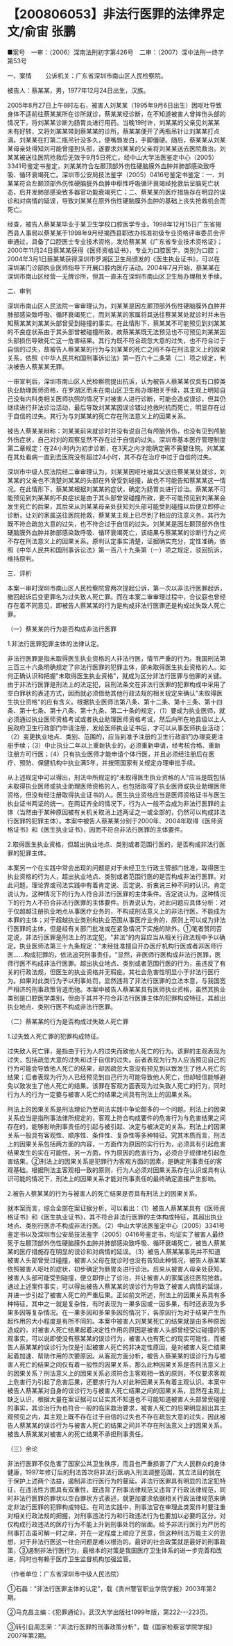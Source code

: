 # 【200806053】非法行医罪的法律界定 文/俞宙 张鹏

■案号　一审：（2006）深南法刑初字第426号　二审：（2007）深中法刑一终字第53号

一、案情 　　公诉机关：广东省深圳市南山区人民检察院。

被告人：蔡某某，男，1977年12月24日出生，汉族。

2005年8月27日上午8时左右，被害人刘某某（1995年9月6日出生）因呕吐导致身体不适前往蔡某某所在诊所就诊，蔡某某经诊断，在不知道被害人曾摔伤头部的情况下，将刘某某诊断为肠胃炎进行用药。当晚19时许，刘某某的父亲见刘某某未有好转，又将刘某某带到蔡某某的诊所，蔡某某便开了两瓶吊针让刘某某打点滴。刘某某在打第二瓶吊针没多久，便嘴唇发白，手脚僵硬。随后，蔡某某从刘某某母亲处得知刘可能曾撞到头部，遂要求刘某某的父亲将刘某某送去医院救治。刘某某被送往医院抢救后无效于9月5日死亡。经中山大学法医鉴定中心（2005）3341号鉴定书鉴定，刘某某符合左颞顶部外伤性硬脑膜外血肿并肺部感染致呼吸、循环衰竭死亡。深圳市公安局技法鉴字（2005）0416号鉴定书鉴定：一、刘某某符合左颞顶部外伤性硬脑膜外血肿中枢性呼吸循环衰竭经抢救后呈脑死亡状态，后并发肺部感染致多器官功能衰竭死亡；二、蔡某某的医疗措施存在明显的误诊和对病情的延误，导致刘某某在原外伤性硬脑膜外血肿的基础上丧失抢救机会而死亡。

经查，被告人蔡某某毕业于某卫生学校口腔医学专业。1998年12月15日广东省揭西县人事局以蔡某某于1998年9月经揭西县职改办核准初级专业资格评审委员会评审通过，具备了口腔医士专业技术资格，发给蔡某某《广东省专业技术资格证》；2000年11月24日蔡某某获得《医师资格证书》，专业为口腔医学，类别为口腔；2004年3月1日蔡某某获得深圳市罗湖区卫生局颁发的《医生执业证书》，可以在深圳某门诊部执业医师指导下开展口腔内医疗活动。2004年7月开始，蔡某某在深圳市南山区经营一无牌诊所，但其一直未在深圳市南山区卫生局办理相关手续。

二、审判

深圳市南山区人民法院一审审理认为，刘某某是因左颞顶部外伤性硬脑膜外血肿并肺部感染致呼吸、循环衰竭死亡，而刘某某的家属将其送往蔡某某处就诊时并未告知蔡某某刘某某头部曾受到碰撞的事实。在此情形下，蔡某某不可能预见到刘某某的不良症状系由于其头部曾被碰撞所致，故蔡某某既无法预见也不可预见刘某某因头部损伤导致死亡这一危害结果。其行为既不符合疏忽大意的过失，也不符合过于自信的过失，故被告人蔡某某的行为与刘某某的死亡之间不存在刑法意义上的因果关系，依照《中华人民共和国刑事诉讼法》第一百六十二条第（二）项之规定，判决被告人蔡某某无罪。

一审宣判后，深圳市南山区人民检察院提出抗诉，认为被告人蔡某某仅具有口腔类执业助理医师资格，在罗湖区而未在南山区卫生局办理相关手续，其主观上明知自己没有内科类相关医师执照的情况下对被害人进行诊断，可能会造成误诊，但其仍继续进行非法诊治活动，最后导致刘某某因误诊错过抢救时机而死亡，明显存在过于自信的过失。其行为与刘某某的死亡存在刑法意义上的因果关系。

被告人蔡某某辩称：刘某某前来就诊时并没有说自己有颅脑外伤，也没有见到颅脑外伤症状，自己对刘的观察显然不存在过于自信的过失。深圳市基本医疗管理制度第二章规定：在24小时内为初步诊断，在3天之内才能确定需不需要住院。刘某某在其处看病一直到去医院没有超过24小时，其不存在治疗中过于自信的过失。

深圳市中级人民法院经二审审理认为，刘某某因呕吐被其父送往蔡某某处就诊，刘某某的父亲也不清楚刘某某的头部在外曾受到碰撞，故也不可能告知蔡某某这一情况。在此情形下，蔡某某根据刘某某的症状，确定为肠胃炎进行诊治。蔡某某不可能预见到刘某某的不良症状是由于其头部曾受碰撞所致，更不可能预见到刘某某会发生死亡的后果，其后来从刘某某母亲处获知刘头部可能受到碰撞以后便立即停止诊断，让刘的家属送往医院抢救，蔡某某主观上已尽到了相应的注意义务，其行为既不符合疏忽大意的过失，也不符合过于自信的过失。刘某某是因左颞顶部外伤性硬脑膜外血肿并肺部感染致呼吸、循环衰竭死亡，该结果与蔡某某的诊断行为之间不存在刑法意义上的因果关系。原判认定事实清楚，证据确实充分，定性准确，依照《中华人民共和国刑事诉讼法》第一百八十九条第（一）项之规定，驳回抗诉，维持原判。

三、评析

本案一审时深圳市南山区人民检察院曾两次提起公诉，第一次以非法行医罪起诉，撤回起诉后变更罪名为过失致人死亡罪。而在本案二审审理过程中，合议庭也曾经存在着不同意见，即被告人蔡某某的行为是构成非法行医罪还是构成过失致人死亡罪。

（一）蔡某某的行为是否构成非法行医罪

1.非法行医罪犯罪主体的法律认定。

非法行医罪是指未取得医生执业资格的人非法行医，情节严重的行为。我国刑法第三百三十六条明确规定了非法行医罪的犯罪主体，即未取得医生执业资格的人。如何正确认识和把握"未取得医生执业资格"，就成为区分非法行医罪与他罪的关键。由于非法行医罪是刑法上的法定犯，且刑法条文在非法行医罪的犯罪构成中采用了空白罪状的表述方式，因而就必须借助其他行政法规的相关规定来确认"未取得医生执业资格"的应有含义。根据执业医师法第八条、第十二条、第十三条、第十四条、第十七条、第十八条、第十九条、第二十条的规定，（1）要成为执业医师，就必须通过执业医师资格考试或者执业助理医师资格考试，然后向所在地县级以上人民政府卫生行政部门申请注册，发给医师执业证书后，才可以从事医师执业活动；（2）变更执业地点、类别、范围的，应当到准予注册的卫生行政部门办理变更注册手续；（3）中止执业二年以上重新执业的，必须重新申请，经考核合格、重新注册方可行医；（4）只有执业医师才能申请个体行医，并且必须经注册后在医疗、预防、保健机构中执业满5年，并按照国家有关规定办理审批手续。

从上述规定中可以得出，刑法中所规定的"未取得医生执业资格的人"应当是既包括未取得执业医师或执业助理医师资格的人，也包括取得了执业医师或执业助理医师资格，但没有经注册取得执业证书的人。医生执业资格应当是医师资格证书与医生执业证书两证的统一。在两证齐全的情况下，行为人一般不会成为非法行医罪的主体（当然由于某种原因被有关机关取消上述两证之一或全部的，仍然可以构成非法行医罪的犯罪主体）。本案中被告人蔡某某分别于2000年、2004年取得《医师资格证书》和《医生执业证书》，因而不符合非法行医罪的主体要件。

2.取得医生执业资格，但超出执业地点、类别或者范围行医的，是否构成非法行医罪的犯罪主体。

本案另一个在实践中常会出现的问题是对于未经卫生行政主管部门批准，取得医生执业资格的行为人，超出执业地点、类别或者范围行医的是否构成非法行医罪。对此问题，理论界或司法实践中有着肯定说、否定说、折衷说三种不同的认识。肯定说认为，这种情况下的行为人符合非法行医罪的主体条件。否定说认为，这种情况下的行为人不符合非法行医罪的主体要件。折衷说认为，对此问题应具体分析：对于仅超越注册执业地点从事医疗业务的，不构成刑法意义上的非法行医，不能成为本罪的主体；对于超越执业类别和执业范围从事医疗业务的，原则上可以成为非法行医罪的主体，但是经有关部门批准或在紧急情况下实施的除外。①笔者赞同否定说，非法行医罪是刑法上的法定犯，"非法"的内容应当从相关行政法规中予以确定。执业医师法第三十九条规定："未经批准擅自开办医疗机构行医或者非医师行医......构成犯罪的，依法追究刑事责任。"显然，非医师行医构成非法行医罪，医师行医不构成非法行医罪。超出执业地点、类别或者范围行医的行为，虽违反了有关的行政法规，但医生的执业资格并无瑕疵，其社会危害性明显小于非法行医行为。如果对此类行为予以刑事处罚，显然违背了非法行医罪的立法本意，与我国宽严相济的刑事政策背道而驰。本案中被告人蔡某某具有医师执业资格，虽然其执业类别是口腔医学类别，但由于其并不符合非法行医罪主体的犯罪构成特征，其超出执业地点、类别行医不构成非法行医罪。

（二）蔡某某的行为是否构成过失致人死亡罪

1.过失致人死亡罪的犯罪构成特征。

过失致人死亡罪，是指由于行为人的过失而致他人死亡的行为。该罪的主观表现为过失，包括疏忽大意的过失和过于自信的过失。前者表现为行为人应当预见自己的行为可能会导致他人死亡的结果，却因疏忽大意没有预见到以致发生了他人死亡的结果；后者表现为行为人已经预见到自己行为可能导致他人死亡，但却轻信能够避免以致发生了他人死亡的结果。该罪在客观方面表现为过失致人死亡的行为，同时行为人的行为一定要与被害人死亡的结果之间具有刑法上的因果关系。

刑法上的因果关系是刑法理论乃至司法实践中争论颇多的一个问题。刑法上的因果关系应当是指刑事法律所规定的，客观上符合构成要件的危害行为与危害结果之间存在的，能够影响刑事责任的引起与被引起、决定与被决定的关系。刑法上的因果关系一般具有客观性、顺序性、条件性、复杂性等多种特征。究其本质而言，刑法上的因果关系包括两方面的内容，一方面作为原因的实行行为，必须具有引起危害结果发生的实在可能性。另一方面，作为原因的危害行为，必须合乎规律地引起危害结果。②刑法上的因果关系是犯罪行为客观方面的因素，是确定刑事责任的客观基础。根据刑法主客观相一致的原则，行为人必须对因果关系存在认识或具有认识可能的情况下，刑法上的因果关系才能对刑事责任的最终确定直接产生影响。

2.被告人蔡某某的行为与被害人的死亡结果是否具有刑法上的因果关系。

就本案而言，综合全部在案证据分析，可以看出：（1）被告人蔡某某具有《医师资格证书》和《医生执业证书》，其不符合非法行医罪的主体构成特征，其超出执业地点、类别行医亦不构成非法行医。（2）中山大学法医鉴定中心（2005）3341号鉴定书以及深圳市公安局技法鉴字（2005）0416号鉴定书，均证实了被害人最终死于左颞顶部外伤性硬脑膜外血肿并肺部感染致呼吸、循环衰竭死亡，被告人蔡某某的医疗措施存在明显的误诊和对病情的延误。（3）被告人蔡某某事先并不知道被害人头部曾受过碰撞，被害人父母在就诊时也没有告知此种情况，被告人蔡某某依照被害人呕吐的症状，初步确定为肠胃炎进行诊治。后来从被害人母亲处获知，被害人头部可能受到碰撞，便立即停止了诊治，并让被害人的家属送往医院抢救。通过上述案件事实，可以得出被告人蔡某某的误诊行为导致了被害人病情的延误，并进一步引起了被害人死亡的严重后果。正如前文所述，刑法上的因果关系具有多种特征，其中之一就是复杂性，有时表现为一果多因或一因多果，有时还表现为多果多因等复杂情况。在一果多因和多果多因的情况下，各原因行为对于结果产生所起作用的大小程度是有所不同的。本案中被害人刘某某死亡的结果就是由多种原因造成的，对被害人死亡结果起着决定性作用的原因是被害人头部曾经受过碰撞的客观事实，可以说即使没有蔡某某的误诊行为，被害人也有死亡的现实可能性，而被告人蔡某某的误诊行为仅是引起被害人死亡的非决定性原因，是对被害人死亡结果起着加速、帮助作用的次要原因。从客观方面分析，被告人蔡某某的误诊行为与被害人死亡的结果之间仅有着一般性的因果关系，那么此种因果关系是否刑法意义上的因果关系？刑法意义上的因果关系必须符合主客观相一致的原则，不仅要求客观上危害行为引起了危害后果，还要求行为人对此种因果关系有着主观认识。本案中被告人蔡某某对自身的误诊行为与被害人死亡结果之间的因果关系，显然在主观上缺乏认识，根据大量在案证据可以证实其不知道也不可能知道被害人头部曾受碰撞的事实，其诊治行为也符合一般的临床救治要求，被害人死亡的后果明显超出其主观预见之内，其主观上既不存在过于自信的过失也不存在疏忽大意的过失，因此被告人蔡某某的误诊行为与被害人死亡的结果之间并不存在刑法意义上的因果关系。被告人蔡某某对被害人的死亡结果不承担刑事责任。

（三）余论

非法行医罪不仅危害了国家公共卫生秩序，而且也严重损害了广大人民群众的身体健康，1997年修订后的刑法首次将非法行医纳入刑法调整范围，其立法目的就在于保护上述两个法益，遏制非法行医行为的蔓延。非法行医罪具有明显的法定犯特征，在违法性方面具有双重性，既违背了刑事法律规范又违背了行政法律规范，同时非法行医罪的罪状以空白罪状方式表述，就更加要求依据相关行政法律规范来确定非法行医罪的犯罪构成特征。在司法实践中，刑事法官在审理此类案件时要注重对相关行政法规的把握，对刑事违法行为和行政违法行为也要加以必要的区分。对仅构成行政违法的医疗行为不能上升到刑事处罚的层面。给予非法行医行为严厉的刑事打击虽可解一时之痒，并在一定程度上顺应了民意，但这种刑法万能主义的思想，对于非法行医这一社会问题是难以根治的。最好的社会政策就是最好的刑事政策，③遏制非法行医行为，最根本的对策是我国医疗卫生体系的进一步完善和改进，同时也有赖于医疗卫生监督机构加强监管。

（作者单位：广东省深圳市中级人民法院）

①石磊："非法行医罪主体的认定"，载《贵州警官职业学院学报》2003年第2期。

②马克昌主编：《犯罪通论》，武汉大学出版社1999年版，第222---223页。

③转引自周志荣："非法行医罪的刑事政策分析"，载《国家检察官学院学报》2007年第2期。